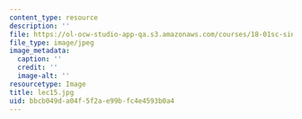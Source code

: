 ```yaml
---
content_type: resource
description: ''
file: https://ol-ocw-studio-app-qa.s3.amazonaws.com/courses/18-01sc-single-variable-calculus-fall-2010/bbcb049da04f5f2ae99bfc4e4593b0a4_lec15.jpg
file_type: image/jpeg
image_metadata:
  caption: ''
  credit: ''
  image-alt: ''
resourcetype: Image
title: lec15.jpg
uid: bbcb049d-a04f-5f2a-e99b-fc4e4593b0a4
---
```

